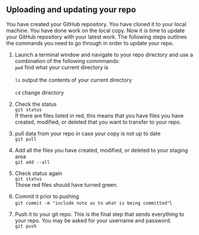 ## Uploading and updating your repo

You have created your GitHub repository. You have cloned it to your local machine. You have done work on the local copy. Now it is time to update your GitHub repository with your latest work. The following steps outlines the commands you need to go through in order to update your repo.

1. Launch a terminal window and navigate to your repo directory and use a combination of the following commmands:\
`pwd` find what your current directory is\
\
`ls` output the contents of your current directory\
\
`cd` change directory

1. Check the status\
`git status`\
If there are files listed in red, this means that you have files you have created, modified, or deleted that you want to transfer to your repo.

1. pull data from your repo in case your copy is not up to date\
```git pull```

1. Add all the files you have created, modified, or deleted to your staging area\
`git add --all`

1. Check status again\
```git status```\
Those red files should have turned green.

1. Commit it prior to pushing\
`git commit -m "include note as to what is being committed"`\

1. Push it to your git repo. This is the final step that sends everything to your repo. You may be asked for your username and password.\
`git push`

